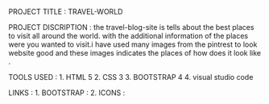 PROJECT TITLE :
                TRAVEL-WORLD 

PROJECT DISCRIPTION :
              the travel-blog-site is tells about the best places to visit all around the world. with the additional information of the places were you wanted to visit.i have used many images from the pintrest to look website good and these images indicates the places of how does it look like .
          
TOOLS USED :
              1. HTML 5
              2. CSS 3
              3. BOOTSTRAP 4
              4. visual studio code

LINKS  :
              1. BOOTSTRAP :
                            <link rel="stylesheet" href="https://cdn.jsdelivr.net/npm/bootstrap@4.0.0/dist/css/bootstrap.min.css" integrity="sha384-Gn5384xqQ1aoWXA+058RXPxPg6fy4IWvTNh0E263XmFcJlSAwiGgFAW/dAiS6JXm" crossorigin="anonymous">
              2. ICONS     :
                            <link rel="stylesheet" href="https://cdnjs.cloudflare.com/ajax/libs/font-awesome/5.15.3/css/all.min.css" integrity="sha512-iBBXm8fW90+nuLcSKlbmrPcLa0OT92xO1BIsZ+ywDWZCvqsWgccV3gFoRBv0z+8dLJgyAHIhR35VZc2oM/gI1w==" crossorigin="anonymous" referrerpolicy="no-referrer" />
